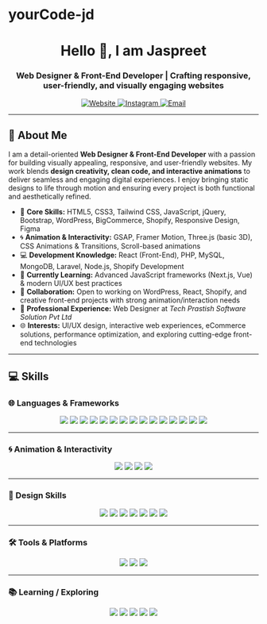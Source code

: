 # yourCode-jd

<!-- Header Section -->
<h1 align="center">Hello 👋, I am Jaspreet</h1>
<h3 align="center">Web Designer & Front-End Developer | Crafting responsive, user-friendly, and visually engaging websites</h3>

<p align="center">
  <a href="https://www" target="blank">
    <img src="https://img.shields.io/badge/Website-000000?style=for-the-badge&logo=About.me&logoColor=white" alt="Website"/>
  </a>
  <a href="https://www" target="blank">
    <img src="https://img.shields.io/badge/Instagram-E4405F?style=for-the-badge&logo=instagram&logoColor=white" alt="Instagram"/>
  </a>
  <a href="mailto:" target="blank">
    <img src="https://img.shields.io/badge/Email-D14836?style=for-the-badge&logo=gmail&logoColor=white" alt="Email"/>
  </a>
</p>

---

## 🚀 About Me

I am a detail-oriented **Web Designer & Front-End Developer** with a passion for building visually appealing, responsive, and user-friendly websites. My work blends **design creativity, clean code, and interactive animations** to deliver seamless and engaging digital experiences. I enjoy bringing static designs to life through motion and ensuring every project is both functional and aesthetically refined.

- 🎨 **Core Skills:** HTML5, CSS3, Tailwind CSS, JavaScript, jQuery, Bootstrap, WordPress, BigCommerce, Shopify, Responsive Design, Figma
- 🌀 **Animation & Interactivity:** GSAP, Framer Motion, Three.js (basic 3D), CSS Animations & Transitions, Scroll-based animations
- 💻 **Development Knowledge:** React (Front-End), PHP, MySQL, MongoDB, Laravel, Node.js, Shopify Development
- 🚀 **Currently Learning:** Advanced JavaScript frameworks (Next.js, Vue) & modern UI/UX best practices
- 👯 **Collaboration:** Open to working on WordPress, React, Shopify, and creative front-end projects with strong animation/interaction needs
- 💼 **Professional Experience:** Web Designer at _Tech Prastish Software Solution Pvt Ltd_
- 🌐 **Interests:** UI/UX design, interactive web experiences, eCommerce solutions, performance optimization, and exploring cutting-edge front-end technologies

---

## 💻 Skills

### 🌐 Languages & Frameworks

<div align="center">
  <img src="https://img.shields.io/badge/HTML5-E96228?style=for-the-badge&logo=html5&logoColor=white"/>
  <img src="https://img.shields.io/badge/CSS3-2862E9?style=for-the-badge&logo=css3&logoColor=white"/>
  <img src="https://img.shields.io/badge/Tailwind_CSS-36B7F0?style=for-the-badge&logo=tailwind-css&logoColor=white"/>
  <img src="https://img.shields.io/badge/JavaScript-FADC00?style=for-the-badge&logo=javascript&logoColor=black"/>
  <img src="https://img.shields.io/badge/jQuery-0865A7?style=for-the-badge&logo=jquery&logoColor=white"/>
  <img src="https://img.shields.io/badge/Bootstrap-7310F5?style=for-the-badge&logo=bootstrap&logoColor=white"/>
  <img src="https://img.shields.io/badge/React-5ED3F3?style=for-the-badge&logo=react&logoColor=black"/>
  <img src="https://img.shields.io/badge/WordPress-1E8CBE?style=for-the-badge&logo=wordpress&logoColor=white"/>
  <img src="https://img.shields.io/badge/Shopify-96BF48?style=for-the-badge&logo=shopify&logoColor=white"/>
  <img src="https://img.shields.io/badge/BigCommerce-1E1E1E?style=for-the-badge&logo=bigcommerce&logoColor=white"/>
  <img src="https://img.shields.io/badge/PHP-7377AD?style=for-the-badge&logo=php&logoColor=white"/>
  <img src="https://img.shields.io/badge/MySQL-3E6E93?style=for-the-badge&logo=mysql&logoColor=white"/>
  <img src="https://img.shields.io/badge/MongoDB-4FAA3D?style=for-the-badge&logo=mongodb&logoColor=white"/>
  <img src="https://img.shields.io/badge/Laravel-FF2E1F?style=for-the-badge&logo=laravel&logoColor=white"/>
  <img src="https://img.shields.io/badge/Node.js-3C873A?style=for-the-badge&logo=node.js&logoColor=white"/>
</div>

---

### 🌀 Animation & Interactivity

<div align="center">
  <img src="https://img.shields.io/badge/GSAP-9CE14F?style=for-the-badge&logo=greensock&logoColor=black"/>
  <img src="https://img.shields.io/badge/Framer_Motion-007BFF?style=for-the-badge&logo=framer&logoColor=white"/>
  <img src="https://img.shields.io/badge/Three.js-111111?style=for-the-badge&logo=three.js&logoColor=white"/>
  <img src="https://img.shields.io/badge/CSS_Animations-1572B6?style=for-the-badge&logo=css3&logoColor=white"/>
</div>

---

### 🎨 Design Skills

<div align="center">
  <img src="https://img.shields.io/badge/Adobe_Photoshop-31A8FF?style=for-the-badge&logo=adobe-photoshop&logoColor=white"/>
  <img src="https://img.shields.io/badge/Adobe_After_Effects-9999FF?style=for-the-badge&logo=adobe-after-effects&logoColor=white"/>
  <img src="https://img.shields.io/badge/Figma-F24E1E?style=for-the-badge&logo=figma&logoColor=white"/>
  <img src="https://img.shields.io/badge/Canva-00C4CC?style=for-the-badge&logo=canva&logoColor=white"/>
  <img src="https://img.shields.io/badge/UI/UX_Design-FF3366?style=for-the-badge&logo=adobe-xd&logoColor=white"/>
  <img src="https://img.shields.io/badge/Responsive_Design-4285F4?style=for-the-badge&logo=google-chrome&logoColor=white"/>
  <img src="https://img.shields.io/badge/Wireframing-111111?style=for-the-badge&logo=figma&logoColor=white"/>
</div>

---

### 🛠️ Tools & Platforms

<div align="center">
  <img src="https://img.shields.io/badge/Git-F14C28?style=for-the-badge&logo=git&logoColor=white"/>
  <img src="https://img.shields.io/badge/VS_Code-007ACC?style=for-the-badge&logo=visual-studio-code&logoColor=white"/>
  <img src="https://img.shields.io/badge/Sublime_Text-FF9800?style=for-the-badge&logo=sublime-text&logoColor=black"/>
</div>

---

### 📚 Learning / Exploring

<div align="center">
  <img src="https://img.shields.io/badge/Next.js-000000?style=for-the-badge&logo=nextdotjs&logoColor=white"/>
  <img src="https://img.shields.io/badge/Vue.js-41B883?style=for-the-badge&logo=vuedotjs&logoColor=white"/>
  <img src="https://img.shields.io/badge/TypeScript-3178C6?style=for-the-badge&logo=typescript&logoColor=white"/>
  <img src="https://img.shields.io/badge/UX_Research-FF6F61?style=for-the-badge&logo=researchgate&logoColor=white"/>
  <img src="https://img.shields.io/badge/Performance_Optimization-2E7D32?style=for-the-badge&logo=googlechrome&logoColor=white"/>
</div>
